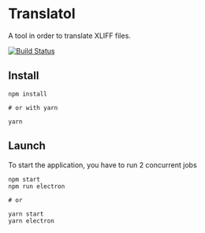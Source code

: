 # Translatol

A tool in order to translate XLIFF files.

[![Build Status](https://travis-ci.org/vtabary/translatol.svg?branch=master)](https://travis-ci.org/vtabary/translatol)

## Install

```
npm install

# or with yarn

yarn
````

## Launch

To start the application, you have to run 2 concurrent jobs

```
npm start
npm run electron

# or

yarn start
yarn electron
```
